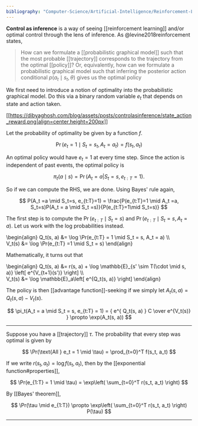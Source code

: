 ```yaml
---
bibliography: "Computer-Science/Artificial-Intelligence/Reinforcement-Learning/papers.bib"
---
```



**Control as inference** is a way of seeing [[reinforcement learning]] and/or optimal control through the lens of inference. As @levine2018reinforcement states,

> How can we formulate a [[probabilistic graphical model]] such that the most probable [[trajectory]] corresponds to the trajectory from the optimal [[policy]]? Or, equivalently, how can we formulate a probabilistic graphical model such that inferring the posterior action conditional $p(a_t \mid s_t, \theta)$ gives us the optimal policy

We first need to introduce a notion of optimality into the probabilistic graphical model. Do this via a binary random variable $e_t$ that depends on state and action taken.

[[https://dibyaghosh.com/blog/assets/posts/controlasinference/state_action_reward.png|align=center,height=200px]]

Let the probability of optimality be given by a function $f$.

$$
\Pr(e_t = 1 \mid S_t = s_t, A_t = a_t) = f(s_t, a_t)
$$

An optimal policy would have $e_t=1$ at every time step. Since the action is independent of past events, the optimal policy is

$$
\pi_{t}(a \mid s) = \Pr (A_t = a \vert S_t = s, e_{t:T} =1).
$$


So if we can compute the RHS, we are done. Using Bayes' rule again,

$$
P(A_t =a \mid S_t=s, e_{t:T}=1) = \frac{P(e_{t:T}=1 \mid A_t =a,  S_t=s)P(A_t = a \mid S_t =s)}{P(e_{t:T}=1\mid S_t=s)}
$$

The first step is to compute the $\Pr(e_{t:T} \mid S_t = s)$ and $\Pr(e_{t:T} \mid S_t = s, A_t =a)$. Let us work with the log probabilities instead.

\begin{align}
Q_t(s, a) &= \log \Pr(e_{t:T} = 1 \mid S_t = s, A_t = a) \\\\\
V_t(s) &= \log \Pr(e_{t:T} =1 \mid S_t = s)
\end{align}

Mathematically, it turns out that

\begin{align}
Q_t(s, a) &= r(s, a) + \log \mathbb{E}\_{s' \sim T(\cdot \mid s, a)} \left[ e^{V_{t+1}(s')} \right] \\\\\
V_t(s) &= \log \mathbb{E}_a\left[ e^{Q_t(s, a)} \right]
\end{align}

The policy is then [[advantage function]]-seeking if we simply let $A_t(s, a) = Q_t(s, a) - V_t(s)$.

$$
\pi_t(A_t = a \mid S_t = s, e_{t:T} = 1) = { e^{ Q_t(s, a) } C \over e^{V_t(s)} } \propto \exp(A_t(s, a))
$$



---

Suppose you have a [[trajectory]] $\tau$. The probability that every step was optimal is given by

$$
\Pr(\text{All } e_t = 1 \mid \tau) = \prod_{t=0}^T f(s_t, a_t)
$$

If we write $r(s_t, a_t) = \log f(s_t, a_t)$, then by the [[exponential function#properties]],

$$
\Pr(e_{1:T} = 1 \mid \tau) = \exp\left( \sum_{t=0}^T r(s_t, a_t) \right)
$$

By [[Bayes' theorem]],

$$
\Pr(\tau \mid e_{1:T}) \propto \exp\left( \sum_{t=0}^T r(s_t, a_t) \right) P(\tau)
$$

---